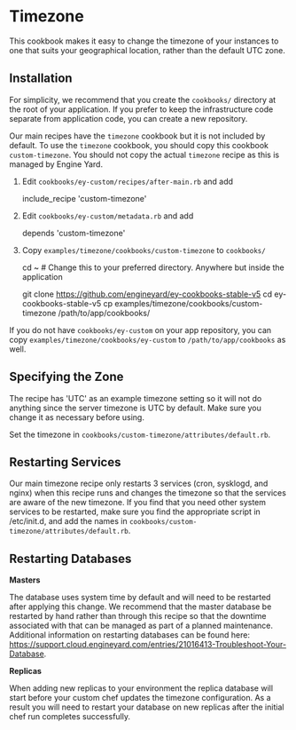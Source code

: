 # Timezone

This cookbook makes it easy to change the timezone of your instances to one that
suits your geographical location, rather than the default UTC zone.

## Installation

For simplicity, we recommend that you create the `cookbooks/` directory at the
root of your application. If you prefer to keep the infrastructure code separate
from application code, you can create a new repository.

Our main recipes have the `timezone` cookbook but it is not included by default.
To use the `timezone` cookbook, you should copy this cookbook
`custom-timezone`. You should not copy the actual `timezone` recipe as
this is managed by Engine Yard.

1. Edit `cookbooks/ey-custom/recipes/after-main.rb` and add

    include_recipe 'custom-timezone'

2. Edit `cookbooks/ey-custom/metadata.rb` and add

    depends 'custom-timezone'

3. Copy `examples/timezone/cookbooks/custom-timezone` to `cookbooks/`

    cd ~ # Change this to your preferred directory. Anywhere but inside the application

    git clone https://github.com/engineyard/ey-cookbooks-stable-v5
    cd ey-cookbooks-stable-v5
    cp examples/timezone/cookbooks/custom-timezone /path/to/app/cookbooks/

If you do not have `cookbooks/ey-custom` on your app repository, you can copy
`examples/timezone/cookbooks/ey-custom` to `/path/to/app/cookbooks` as well.

## Specifying the Zone

The recipe has 'UTC' as an example timezone setting so it will not do anything since the
server timezone is UTC by default. Make sure you change it as necessary before using.

Set the timezone in `cookbooks/custom-timezone/attributes/default.rb`.

## Restarting Services

Our main timezone recipe only restarts 3 services (cron, sysklogd, and nginx) when this recipe runs and changes the timezone so that the services are aware of the new timezone. If you find that you need other system services to be restarted, make sure you find the appropriate script in /etc/init.d, and add the names in `cookbooks/custom-timezone/attributes/default.rb`.

## Restarting Databases

**Masters**

The database uses system time by default and will need to be restarted after applying this change. We recommend that the master database be restarted by hand rather than through this recipe so that the downtime associated with that can be managed as part of a planned maintenance. Additional information on restarting databases can be found here: https://support.cloud.engineyard.com/entries/21016413-Troubleshoot-Your-Database.

**Replicas**

When adding new replicas to your environment the replica database will start before your custom chef updates the timezone configuration. As a result you will need to restart your database on new replicas after the initial chef run completes successfully.
